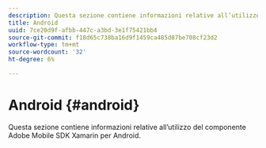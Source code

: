 ```yaml
---
description: Questa sezione contiene informazioni relative all’utilizzo del componente Adobe Mobile SDK Xamarin per Android.
title: Android
uuid: 7ce20d9f-afbb-447c-a3bd-3e1f75421bb4
source-git-commit: f18d65c738ba16d9f1459ca485d87be708cf23d2
workflow-type: tm+mt
source-wordcount: '32'
ht-degree: 6%

---
```



# Android {#android}

Questa sezione contiene informazioni relative all’utilizzo del componente Adobe Mobile SDK Xamarin per Android.

